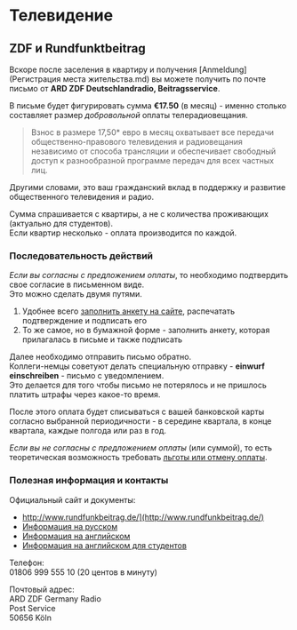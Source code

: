 # Телевидение

## ZDF и Rundfunktbeitrag

Вскоре после заселения в квартиру и получения [Anmeldung](Регистрация места жительства.md) вы можете получить по почте письмо от **ARD ZDF Deutschlandradio, Beitragsservice**.

В письме будет фигурировать сумма **€17.50** (в месяц) - именно столько составляет размер _добровольной_ оплаты телерадиовещания.

> Взнос в размере 17,50* евро в месяц охватывает все передачи общественно-правового телевидения и радиовещания независимо от способа трансляции и обеспечивает свободный доступ к разнообразной программе передач для всех частных лиц. 

Другими словами, это ваш гражданский вклад в поддержку и развитие общественного телевидения и радио.

Сумма спрашивается с квартиры, а не с количества проживающих (актуально для студентов).  
Если квартир несколько - оплата производится по каждой.


### Последовательность действий

_Если вы согласны с предложением оплаты_, то необходимо подтвердить свое согласие в письменном виде.  
Это можно сделать двумя путями.

1. Удобнее всего [заполнить анкету на сайте](https://www.rundfunkbeitrag.de/formulare/buergerinnen_und_buerger/anmelden/index_ger.html), распечатать подтверждение и подписать его
2. То же самое, но в бумажной форме - заполнить анкету, которая прилагалась в письме и также подписать

Далее необходимо отправить письмо обратно.  
Коллеги-немцы советуют делать специальную отправку - **einwurf einschreiben** - письмо с уведомлением.  
Это делается для того чтобы письмо не потерялось и не пришлось платить штрафы через какое-то время.

После этого оплата будет списываться с вашей банковской карты согласно выбранной периодичности - в середине квартала, в конце квартала, каждые полгода или раз в год.

_Если вы не согласны с предложением оплаты_ (или суммой), то есть теоретическая возможность требовать [льготы или отмену оплаты](http://www.rundfunkbeitrag.de/e175/e218/Informationen_zur_Befreiung_von_der_Rundfunkbeitragspflicht_und_zur_Ermaessigung.pdf).


### Полезная информация и контакты

Официальный сайт и документы:

- http://www.rundfunkbeitrag.de/](http://www.rundfunkbeitrag.de/)
- [Информация на русском](http://www.rundfunkbeitrag.de/e175/e1634/Informationsflyer_Buerginnen_und_Buerger_russisch.pdf)
- [Информация на английском](http://www.rundfunkbeitrag.de/e175/e198/Informationsflyer_Buergerinnen_und_Buerger_englisch.pdf)
- [Информация на английском для студентов](http://www.rundfunkbeitrag.de/e175/e1584/Informationen_fuer_Studierende_englisch.pdf)

Телефон:  
01806 999 555 10 (20 центов в минуту)

Почтовый адрес:  
ARD ZDF Germany Radio  
Post Service  
50656 Köln
